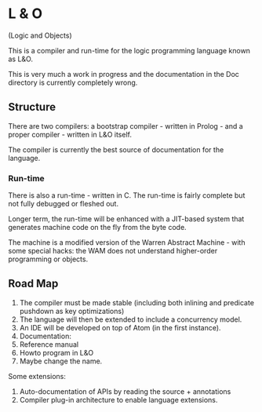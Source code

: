 # L & O
(Logic and Objects)

This is a compiler and run-time for the logic programming language known as L&O.

This is very much a work in progress and the documentation in the Doc directory is currently completely wrong.

## Structure
There are two compilers: a bootstrap compiler - written in Prolog - and a proper compiler - written in L&O itself.

The compiler is currently the best source of documentation for the language.

### Run-time
There is also a run-time - written in C. The run-time is fairly complete but not fully debugged or fleshed out.

Longer term, the run-time will be enhanced with a JIT-based system that generates machine code on the fly from the byte code.

The machine is a modified version of the Warren Abstract Machine - with some special hacks: the WAM does not understand higher-order programming or objects.

## Road Map
1. The compiler must be made stable (including both inlining and predicate pushdown as key optimizations)
1. The language will then be extended to include a concurrency model.
1. An IDE will be developed on top of Atom (in the first instance).
1. Documentation:
  1. Reference manual
  1. Howto program in L&O
1. Maybe change the name.

Some extensions:
1. Auto-documentation of APIs by reading the source + annotations
1. Compiler plug-in architecture to enable language extensions.

